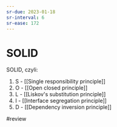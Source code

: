 ```yaml
---
sr-due: 2023-01-18
sr-interval: 6
sr-ease: 172
---
```


# SOLID

SOLID, czyli:

1. S - [[Single responsibility principle]]
2. O - [[Open closed principle]]
3. L - [[Liskov's substitution principle]]
4. I - [[Interface segregation principle]]
6. D - [[Dependency inversion principle]]

#review